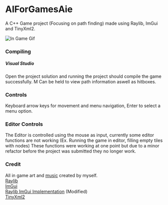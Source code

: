 # AIForGamesAie

A C++ Game project (Focusing on path finding) made using Raylib, ImGui and TinyXml2.

![In Game Gif](/Images/GameGif.gif)

### Compiling

#####  Visual Studio
Open the project solution and running the project should compile the game successfully.
M Can be held to view path information aswell as hitboxes.

### Controls
Keyboard arrow keys for movement and menu navigation, Enter to select a menu option.

### Editor Controls
The Editor is controlled using the mouse as input, currently some editor functions are not working (Ex. Running the game in editor, filling empty tiles with nodes) These functions were working at one point but due to a minor refactor before the project was submitted they no longer work.

### Credit
All in game art and [music](https://www.youtube.com/watch?v=Z320Zv5MiHk&t) created by myself.  
[Raylib](https://github.com/raysan5/raylib)  
[ImGui](https://github.com/ocornut/imgui)  
[Raylib ImGui Implementation](https://github.com/WEREMSOFT/c99-raylib-cimgui-template) (Modified)  
[TinyXml2](https://github.com/leethomason/tinyxml2)  
